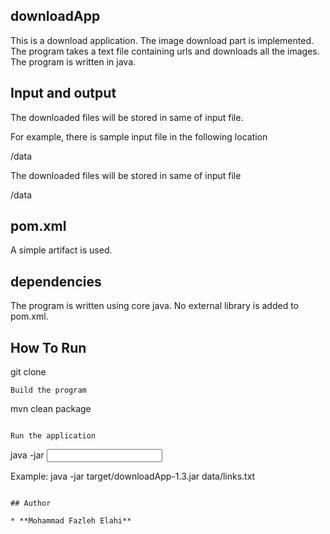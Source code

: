 
## downloadApp

This is a download application. The image download part is implemented. 
The program takes a text file containing urls and downloads all the images.
The program is written in java.


## Input and output

The downloaded files will be stored in same of input file.


For example, there is sample input file in the following location

/data

The downloaded files will be stored in same of input file

/data

## pom.xml
A simple artifact is used.

## dependencies
The program is written using core java. No external library is added to pom.xml.


## How To Run 

git clone <project url>
```
Build the program
```
mvn clean package
```

Run the application
```
java -jar <generated jar> <input file>


Example:
java -jar target/downloadApp-1.3.jar data/links.txt
```

## Author

* **Mohammad Fazleh Elahi**

